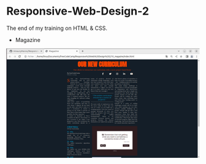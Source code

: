 # Responsive-Web-Design-2

The end of my training on HTML & CSS.

* Magazine
<img src="https://github.com/AmauryMaros/Responsive-Web-Design-2/blob/main/00_screens/10_magazine.jpg">
